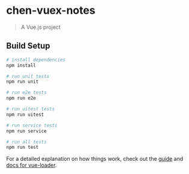 # chen-vuex-notes

> A Vue.js project

## Build Setup

``` bash
# install dependencies
npm install

# run unit tests
npm run unit

# run e2e tests
npm run e2e

# run uitest tests
npm run uitest

# run service tests
npm run service

# run all tests
npm run test

```

For a detailed explanation on how things work, check out the [guide](http://vuejs-templates.github.io/webpack/) and [docs for vue-loader](http://vuejs.github.io/vue-loader).
